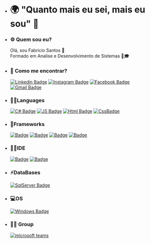 - <h1 class="texte-muted">🌍 "Quanto mais eu sei, mais eu sou" 🧠</h1>

- <h3 class="text-muted">⚙️ Quem sou eu?</h3>
  Olá, sou Fabricio Santos 👋 <br>
  Formado em Analise e Desenvolvimento de Sistemas 🧑🎓<br>

- <h3 class="text-muted">📍 Como me encontrar?</h3>

  [![Linkedin Badge](https://img.shields.io/badge/LinkedIn-0077B5?style=for-the-badge&logo=linkedin&logoColor=white)](https://www.linkedin.com/in/fabricio-dos-santos-siqueira/)
  [![Instagram Badge](https://img.shields.io/badge/Instagram-E4405F?style=for-the-badge&logo=instagram&logoColor=white)](https://www.instagram.com/fabric.santos/?hl=pt-br)
  [![Facebook Badge](https://img.shields.io/badge/Facebook-1877F2?style=for-the-badge&logo=facebook&logoColor=white)](https://www.facebook.com/fabricio.santos.37819959)
  [![Gmail Badge](https://img.shields.io/badge/Gmail-D14836?style=for-the-badge&logo=gmail&logoColor=white)](https://mail.google.com/mail/u/0/?pli=1#inbox)
 
- <h3 class="text-muted">👨‍💻Languages</h3>

  [![C# Badge](https://img.shields.io/badge/C%23-239120?style=for-the-badge&logo=c-sharp&logoColor=white)](#)
  [![JS Badge](https://img.shields.io/badge/JavaScript-F7DF1E?style=for-the-badge&logo=javascript&logoColor=black)](#)
  [![Html Badge](https://img.shields.io/badge/HTML5-E34F26?style=for-the-badge&logo=html5&logoColor=white)](#)
  [![CssBadge](https://img.shields.io/badge/CSS3-1572B6?style=for-the-badge&logo=css3&logoColor=white)](#)
 
- <h3 class="text-muted">🚀Frameworks</h3>

  [![Badge](https://img.shields.io/badge/.NET-5C2D91?style=for-the-badge&logo=.net&logoColor=white)](#)
  [![Badge](https://img.shields.io/badge/Bootstrap-563D7C?style=for-the-badge&logo=bootstrap&logoColor=white)](#)
  [![Badge](https://img.shields.io/badge/Microsoft-666666?style=for-the-badge&logo=microsoft&logoColor=white)](#)
  [![Badge](https://img.shields.io/badge/Git-F05032?style=for-the-badge&logo=git&logoColor=white)](#)
  
- <h3 class="text-muted">👨‍💻IDE</h3>

  [![Badge](https://img.shields.io/badge/Visual_Studio_2019-5C2D91?style=for-the-badge&logo=visual%20studio&logoColor=white)](#)
  [![Badge](https://img.shields.io/badge/Visual_Studio_Code-0078D4?style=for-the-badge&logo=visual%20studio%20code&logoColor=white)](#)
  
- <h3 class="text-muted">⚡DataBases</h3>

  [![SqlServer Badge](https://img.shields.io/badge/Microsoft%20SQL%20Sever-CC2927?style=for-the-badge&logo=microsoft%20sql%20server&logoColor=white)](#)
  
- <h3 class="text-muted">💻OS</h3>

  [![Windows Badge](https://img.shields.io/badge/Windows-0078D6?style=for-the-badge&logo=windows&logoColor=white)](#)
  
- <h3 class="text-muted">🤜🤛 Group</h3>

  [![microsoft teams](https://img.shields.io/badge/Microsoft_Teams-6264A7?style=for-the-badge&logo=microsoft-teams&logoColor=white)](https://teams.live.com/l/invite/FAAR6gS4fcRjMyfGQ)
